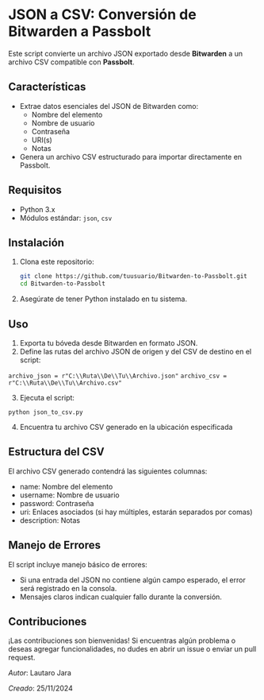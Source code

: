 # JSON a CSV: Conversión de Bitwarden a Passbolt

Este script convierte un archivo JSON exportado desde **Bitwarden** a un archivo CSV compatible con **Passbolt**.

## Características

- Extrae datos esenciales del JSON de Bitwarden como:
  - Nombre del elemento
  - Nombre de usuario
  - Contraseña
  - URI(s)
  - Notas
- Genera un archivo CSV estructurado para importar directamente en Passbolt.

## Requisitos

- Python 3.x
- Módulos estándar: `json`, `csv`

## Instalación

1. Clona este repositorio:
   ```bash
   git clone https://github.com/tuusuario/Bitwarden-to-Passbolt.git
   cd Bitwarden-to-Passbolt
   
2. Asegúrate de tener Python instalado en tu sistema.
   
## Uso
1. Exporta tu bóveda desde Bitwarden en formato JSON.
2. Define las rutas del archivo JSON de origen y del CSV de destino en el script:

`archivo_json = r"C:\\Ruta\\De\\Tu\\Archivo.json"`
`archivo_csv = r"C:\\Ruta\\De\\Tu\\Archivo.csv"`

3. Ejecuta el script:

`python json_to_csv.py`

4. Encuentra tu archivo CSV generado en la ubicación especificada

## Estructura del CSV
El archivo CSV generado contendrá las siguientes columnas:

  - name: Nombre del elemento
  - username: Nombre de usuario
  - password: Contraseña
  - uri: Enlaces asociados (si hay múltiples, estarán separados por comas)
  - description: Notas

##  Manejo de Errores
El script incluye manejo básico de errores:

  - Si una entrada del JSON no contiene algún campo esperado, el error será registrado en la consola.
  - Mensajes claros indican cualquier fallo durante la conversión.

##  Contribuciones
¡Las contribuciones son bienvenidas! Si encuentras algún problema o deseas agregar funcionalidades, no dudes en abrir un issue o enviar un pull request.


*Autor*: Lautaro Jara

*Creado*: 25/11/2024


   
